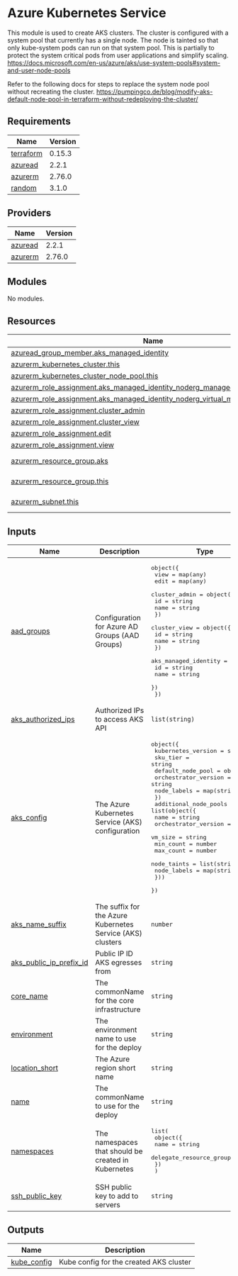 # Azure Kubernetes Service

This module is used to create AKS clusters.
The cluster is configured with a system pool that currently has a single node. The node is tainted
so that only kube-system pods can run on that system pool. This is partially to protect the system
critical pods from user applications and simplify scaling.
https://docs.microsoft.com/en-us/azure/aks/use-system-pools#system-and-user-node-pools

Refer to the following docs for steps to replace the system node pool without recreating the cluster.
https://pumpingco.de/blog/modify-aks-default-node-pool-in-terraform-without-redeploying-the-cluster/

## Requirements

| Name | Version |
|------|---------|
| <a name="requirement_terraform"></a> [terraform](#requirement\_terraform) | 0.15.3 |
| <a name="requirement_azuread"></a> [azuread](#requirement\_azuread) | 2.2.1 |
| <a name="requirement_azurerm"></a> [azurerm](#requirement\_azurerm) | 2.76.0 |
| <a name="requirement_random"></a> [random](#requirement\_random) | 3.1.0 |

## Providers

| Name | Version |
|------|---------|
| <a name="provider_azuread"></a> [azuread](#provider\_azuread) | 2.2.1 |
| <a name="provider_azurerm"></a> [azurerm](#provider\_azurerm) | 2.76.0 |

## Modules

No modules.

## Resources

| Name | Type |
|------|------|
| [azuread_group_member.aks_managed_identity](https://registry.terraform.io/providers/hashicorp/azuread/2.2.1/docs/resources/group_member) | resource |
| [azurerm_kubernetes_cluster.this](https://registry.terraform.io/providers/hashicorp/azurerm/2.76.0/docs/resources/kubernetes_cluster) | resource |
| [azurerm_kubernetes_cluster_node_pool.this](https://registry.terraform.io/providers/hashicorp/azurerm/2.76.0/docs/resources/kubernetes_cluster_node_pool) | resource |
| [azurerm_role_assignment.aks_managed_identity_noderg_managed_identity_operator](https://registry.terraform.io/providers/hashicorp/azurerm/2.76.0/docs/resources/role_assignment) | resource |
| [azurerm_role_assignment.aks_managed_identity_noderg_virtual_machine_contributor](https://registry.terraform.io/providers/hashicorp/azurerm/2.76.0/docs/resources/role_assignment) | resource |
| [azurerm_role_assignment.cluster_admin](https://registry.terraform.io/providers/hashicorp/azurerm/2.76.0/docs/resources/role_assignment) | resource |
| [azurerm_role_assignment.cluster_view](https://registry.terraform.io/providers/hashicorp/azurerm/2.76.0/docs/resources/role_assignment) | resource |
| [azurerm_role_assignment.edit](https://registry.terraform.io/providers/hashicorp/azurerm/2.76.0/docs/resources/role_assignment) | resource |
| [azurerm_role_assignment.view](https://registry.terraform.io/providers/hashicorp/azurerm/2.76.0/docs/resources/role_assignment) | resource |
| [azurerm_resource_group.aks](https://registry.terraform.io/providers/hashicorp/azurerm/2.76.0/docs/data-sources/resource_group) | data source |
| [azurerm_resource_group.this](https://registry.terraform.io/providers/hashicorp/azurerm/2.76.0/docs/data-sources/resource_group) | data source |
| [azurerm_subnet.this](https://registry.terraform.io/providers/hashicorp/azurerm/2.76.0/docs/data-sources/subnet) | data source |

## Inputs

| Name | Description | Type | Default | Required |
|------|-------------|------|---------|:--------:|
| <a name="input_aad_groups"></a> [aad\_groups](#input\_aad\_groups) | Configuration for Azure AD Groups (AAD Groups) | <pre>object({<br>    view = map(any)<br>    edit = map(any)<br>    cluster_admin = object({<br>      id   = string<br>      name = string<br>    })<br>    cluster_view = object({<br>      id   = string<br>      name = string<br>    })<br>    aks_managed_identity = object({<br>      id   = string<br>      name = string<br>    })<br>  })</pre> | n/a | yes |
| <a name="input_aks_authorized_ips"></a> [aks\_authorized\_ips](#input\_aks\_authorized\_ips) | Authorized IPs to access AKS API | `list(string)` | n/a | yes |
| <a name="input_aks_config"></a> [aks\_config](#input\_aks\_config) | The Azure Kubernetes Service (AKS) configuration | <pre>object({<br>    kubernetes_version = string<br>    sku_tier           = string<br>    default_node_pool = object({<br>      orchestrator_version = string<br>      node_labels          = map(string)<br>    })<br>    additional_node_pools = list(object({<br>      name                 = string<br>      orchestrator_version = string<br>      vm_size              = string<br>      min_count            = number<br>      max_count            = number<br>      node_taints          = list(string)<br>      node_labels          = map(string)<br>    }))<br>  })</pre> | n/a | yes |
| <a name="input_aks_name_suffix"></a> [aks\_name\_suffix](#input\_aks\_name\_suffix) | The suffix for the Azure Kubernetes Service (AKS) clusters | `number` | n/a | yes |
| <a name="input_aks_public_ip_prefix_id"></a> [aks\_public\_ip\_prefix\_id](#input\_aks\_public\_ip\_prefix\_id) | Public IP ID AKS egresses from | `string` | n/a | yes |
| <a name="input_core_name"></a> [core\_name](#input\_core\_name) | The commonName for the core infrastructure | `string` | n/a | yes |
| <a name="input_environment"></a> [environment](#input\_environment) | The environment name to use for the deploy | `string` | n/a | yes |
| <a name="input_location_short"></a> [location\_short](#input\_location\_short) | The Azure region short name | `string` | n/a | yes |
| <a name="input_name"></a> [name](#input\_name) | The commonName to use for the deploy | `string` | n/a | yes |
| <a name="input_namespaces"></a> [namespaces](#input\_namespaces) | The namespaces that should be created in Kubernetes | <pre>list(<br>    object({<br>      name                    = string<br>      delegate_resource_group = bool<br>    })<br>  )</pre> | n/a | yes |
| <a name="input_ssh_public_key"></a> [ssh\_public\_key](#input\_ssh\_public\_key) | SSH public key to add to servers | `string` | n/a | yes |

## Outputs

| Name | Description |
|------|-------------|
| <a name="output_kube_config"></a> [kube\_config](#output\_kube\_config) | Kube config for the created AKS cluster |
